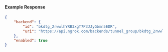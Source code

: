 <!-- Code generated for API Clients. DO NOT EDIT. -->

#### Example Response

```json
{
	"backend": {
		"id": "bkdtg_2rwwlhYRB3xgT7P3JJyGbmn5EDR",
		"uri": "https://api.ngrok.com/backends/tunnel_group/bkdtg_2rwwlhYRB3xgT7P3JJyGbmn5EDR"
	},
	"enabled": true
}
```
